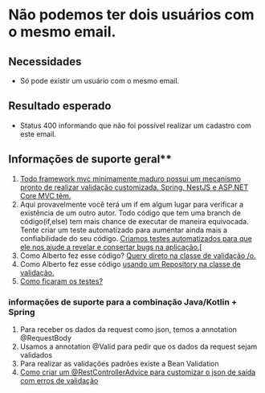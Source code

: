 # Não podemos ter dois usuários com o mesmo email.

## Necessidades

*   Só pode existir um usuário com o mesmo email.

## Resultado esperado

*   Status 400 informando que não foi possível realizar um cadastro com este email.

## Informações de suporte geral**

1.  [Todo framework mvc minimamente maduro possui um mecanismo pronto de realizar validação customizada. Spring, NestJS e ASP.NET Core MVC têm.](https://youtu.be/YXF8Ll64tfk)
2.  Aqui provavelmente você terá um if em algum lugar para verificar a existência de um outro autor. Todo código que tem uma branch de código(if,else) tem mais chance de executar de maneira equivocada. Tente criar um teste automatizado para aumentar ainda mais a confiabilidade do seu código. [Criamos testes automatizados para que ele nos ajude a revelar e consertar bugs na aplicação.​](https://youtu.be/5kbcCsd_4Vw)[
3.  Como Alberto fez esse código? [Query direto na classe de validação /o\.](https://youtu.be/JXbZ1d0vI0s)
4.  Como Alberto fez esse código [usando um Repository na classe de validação.](https://youtu.be/-I2SXOSX16A)
5. [Como ficaram os testes?](https://youtu.be/laJV7AYOTy4)

### informações de suporte para a combinação Java/Kotlin + Spring

1.  Para receber os dados da request como json, temos a annotation @RequestBody
2.  Usamos a annotation @Valid para pedir que os dados da request sejam validados
3.  Para realizar as validações padrões existe a Bean Validation
4.  [Como criar um @RestControllerAdvice para customizar o json de saída com erros de validação](https://youtu.be/LlX6zoGwQQA)
